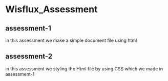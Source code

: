 # Wisflux_Assessment

## assessment-1

in this assessment we make a simple document file using html

## assessment-2

in this assessment we styling the Html file by using CSS which we made in assessment-1
